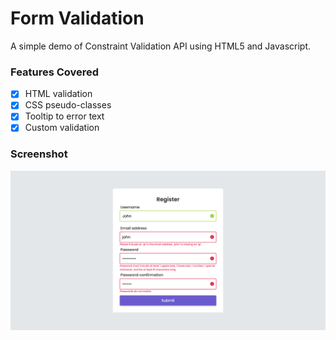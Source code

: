 # Form Validation

A simple demo of Constraint Validation API using HTML5 and Javascript.

### Features Covered

- [x] HTML validation
- [x] CSS pseudo-classes
- [x] Tooltip to error text
- [x] Custom validation

### Screenshot

![Form Validation](https://raw.githubusercontent.com/refinedguides/form-validation/main/screenshot.png)

